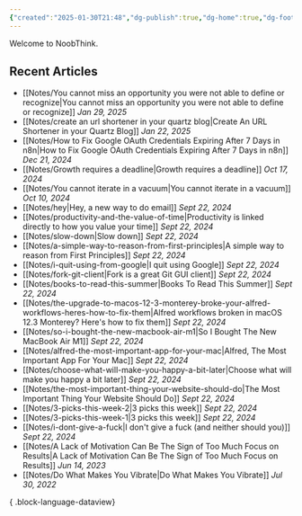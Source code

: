 ```yaml
---
{"created":"2025-01-30T21:48","dg-publish":true,"dg-home":true,"dg-footer":true,"tags":["page","gardenEntry"],"permalink":"/notes/noob-think/","dgPassFrontmatter":true,"updated":"2025-04-18T15:51:19.042+02:00"}
---
```


Welcome to NoobThink. 

## Recent Articles
- [[Notes/You cannot miss an opportunity you were not able to define or recognize\|You cannot miss an opportunity you were not able to define or recognize]] *Jan 29, 2025*
- [[Notes/create an url shortener in your quartz blog\|Create An URL Shortener in your Quartz Blog]] *Jan 22, 2025*
- [[Notes/How to Fix Google OAuth Credentials Expiring After 7 Days in n8n\|How to Fix Google OAuth Credentials Expiring After 7 Days in n8n]] *Dec 21, 2024*
- [[Notes/Growth requires a deadline\|Growth requires a deadline]] *Oct 17, 2024*
- [[Notes/You cannot iterate in a vacuum\|You cannot iterate in a vacuum]] *Oct 10, 2024*
- [[Notes/hey\|Hey, a new way to do email]] *Sept 22, 2024*
- [[Notes/productivity-and-the-value-of-time\|Productivity is linked directly to how you value your time]] *Sept 22, 2024*
- [[Notes/slow-down\|Slow down]] *Sept 22, 2024*
- [[Notes/a-simple-way-to-reason-from-first-principles\|A simple way to reason from First Principles]] *Sept 22, 2024*
- [[Notes/i-quit-using-from-google\|I quit using Google]] *Sept 22, 2024*
- [[Notes/fork-git-client\|Fork is a great Git GUI client]] *Sept 22, 2024*
- [[Notes/books-to-read-this-summer\|Books To Read This Summer]] *Sept 22, 2024*
- [[Notes/the-upgrade-to-macos-12-3-monterey-broke-your-alfred-workflows-heres-how-to-fix-them\|Alfred workflows broken in macOS 12.3 Monterey? Here's how to fix them]] *Sept 22, 2024*
- [[Notes/so-i-bought-the-new-macbook-air-m1\|So I Bought The New MacBook Air M1]] *Sept 22, 2024*
- [[Notes/alfred-the-most-important-app-for-your-mac\|Alfred, The Most Important App For Your Mac]] *Sept 22, 2024*
- [[Notes/choose-what-will-make-you-happy-a-bit-later\|Choose what will make you happy a bit later]] *Sept 22, 2024*
- [[Notes/the-most-important-thing-your-website-should-do\|The Most Important Thing Your Website Should Do]] *Sept 22, 2024*
- [[Notes/3-picks-this-week-2\|3 picks this week]] *Sept 22, 2024*
- [[Notes/3-picks-this-week-1\|3 picks this week]] *Sept 22, 2024*
- [[Notes/i-dont-give-a-fuck\|I don't give a fuck (and neither should you)]] *Sept 22, 2024*
- [[Notes/A Lack of Motivation Can Be The Sign of Too Much Focus on Results\|A Lack of Motivation Can Be The Sign of Too Much Focus on Results]] *Jun 14, 2023*
- [[Notes/Do What Makes You Vibrate\|Do What Makes You Vibrate]] *Jul 30, 2022*

{ .block-language-dataview}
